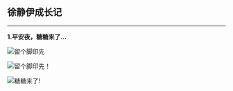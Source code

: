

## 徐静伊成长记

****


**1.平安夜，糖糖来了...**

![留个脚印先](http://dl42.yunpan.360.cn/intf.php?method=Preview.outputPic&qid=155467375&fname=%2F%E5%9B%BE%E7%89%87%2F%E6%89%8B%E6%9C%BA%E7%9B%B8%E5%86%8C%2Fxjy%2F003.jpg&fhash=64c73e4a1e632f01fc7d9d4585107336868bef98&dt=42.8f88abc5d2c42853420a50ba2a12d8e0&v=1.0.1&rtick=14526961287121&open_app_id=0&devtype=web&sign=c8e39fc93220f48d6878ecfa7b4a44d7&,"留个脚印先！")

<img src="http://dl42.yunpan.360.cn/intf.php?method=Preview.outputPic&qid=155467375&fname=%2F%E5%9B%BE%E7%89%87%2F%E6%89%8B%E6%9C%BA%E7%9B%B8%E5%86%8C%2Fxjy%2F003.jpg&fhash=64c73e4a1e632f01fc7d9d4585107336868bef98&dt=42.8f88abc5d2c42853420a50ba2a12d8e0&v=1.0.1&rtick=14526961287121&open_app_id=0&devtype=web&sign=c8e39fc93220f48d6878ecfa7b4a44d7&" title="留个脚印先！" />

![糖糖来了!](http://dl42.yunpan.360.cn/intf.php?method=Preview.outputPic&qid=155467375&fname=%2F%E5%9B%BE%E7%89%87%2F%E6%89%8B%E6%9C%BA%E7%9B%B8%E5%86%8C%2Fxjy%2F002.jpg&fhash=dda07de6c349047bb44348f7801229896636b41f&dt=42.df728b77d6092471591e7195ec52b2fa&v=1.0.1&rtick=14526961289962&open_app_id=0&devtype=web&sign=bf3d8d33f12ab7b261c7a748c1c6a11d&,"糖糖来了！")



